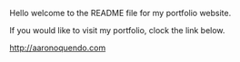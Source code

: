 Hello welcome to the README file for my portfolio website.

If you would like to visit my portfolio, clock the link below.

http://aaronoquendo.com
